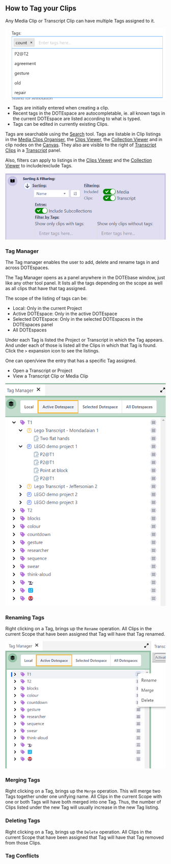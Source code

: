 ## How to Tag your Clips

Any Media Clip or Transcript Clip can have multiple Tags assigned to it.

[![Tags](images/tags/tags1.png)](images/tags/tags1.png)

- Tags are initially entered when creating a clip.
- Recent tags in the DOTEspace are autocompletable, ie. all known tags in the current DOTEspace are listed according to what is typed.
- Tags can be edited in currently existing Clips.

Tags are searchable using the [Search](search.md) tool.
Tags are listable in Clip listings in the [Media Clips Organiser](media-clips-organiser.md), the [Clips Viewer](clips-viewer.md), the [Collection Viewer](collection-viewer.md) and in clip nodes on the [Canvas](canvas.md).
They also are visible to the right of [Transcript Clips](transcript-clip.md) in a [Transcript](transcript.md) panel.

Also, filters can apply to listings in the [Clips Viewer](clips-viewer.md) and the [Collection Viewer](collection-viewer.md) to include/exclude Tags.

[![Tags](images/tags/tags2.png)](images/tags/tags2.png)

### Tag Manager

The Tag manager enables the user to add, delete and rename tags in and across DOTEspaces.

The Tag Manager opens as a panel anywhere in the DOTEbase window, just like any other tool panel.
It lists all the tags depending on the scope as well as all clips that have that tag assigned.

The scope of the listing of tags can be:
- Local: Only in the current Project
- Active DOTEspace: Only in the active DOTEspace
- Selected DOTEspace: Only in the selected DOTEspaces in the DOTEspaces panel
- All DOTEspaces

Under each Tag is listed the Project or Transcript in which the Tag appears.
And under each of those is listed all the Clips in which that Tag is found.
Click the `>` expansion icon to see the listings.

One can open/view the entry that has a specific Tag assigned.
- Open a Transcript or Project
- View a Transcript Clip or Media Clip

[![Tag Manager](images/tags/tag-manager.png)](images/tags/tag-manager.png)

### Renaming Tags

Right clicking on a Tag, brings up the `Rename` operation.
All Clips in the current Scope that have been assigned that Tag will have that Tag renamed.

[![Tag Manager](images/tags/tag-rename.png)](images/tags/tag-rename.png)

### Merging Tags

Right clicking on a Tag, brings up the `Merge` operation.
This will merge two Tags together under one unifying name.
All Clips in the current Scope with one or both Tags will have both merged into one Tag.
Thus, the number of Clips listed under the new Tag will usually increase in the new Tag listing.

### Deleting Tags

Right clicking on a Tag, brings up the `Delete` operation.
All Clips in the current Scope that have been assigned that Tag will have that Tag removed from those Clips.

### Tag Conflicts

